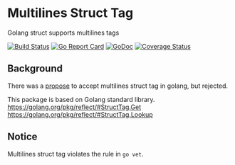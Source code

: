 # Multilines Struct Tag
Golang struct supports multilines tags

[![Build Status](https://travis-ci.org/ceshihao/multilines-struct-tag.svg?branch=master)](https://travis-ci.org/ceshihao/multilines-struct-tag)
[![Go Report Card](https://goreportcard.com/badge/github.com/ceshihao/multilines-struct-tag)](https://goreportcard.com/report/github.com/ceshihao/multilines-struct-tag)
[![GoDoc](https://godoc.org/github.com/ceshihao/multilines-struct-tag?status.svg)](https://godoc.org/github.com/ceshihao/multilines-struct-tag)
[![Coverage Status](https://coveralls.io/repos/github/ceshihao/multilines-struct-tag/badge.svg?branch=master)](https://coveralls.io/github/ceshihao/multilines-struct-tag?branch=master)

## Background
There was a [propose](https://github.com/golang/go/issues/15893) to accept multilines struct tag in golang, but rejected.

This package is based on Golang standard library.
https://golang.org/pkg/reflect/#StructTag.Get
https://golang.org/pkg/reflect/#StructTag.Lookup

## Notice
Multilines struct tag violates the rule in `go vet`.


